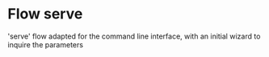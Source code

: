 # Flow serve

'serve' flow adapted for the command line interface, with an initial wizard to inquire the parameters
